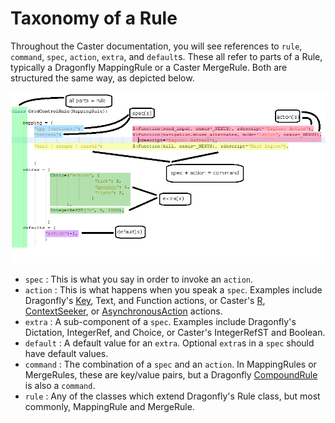 # Taxonomy of a Rule

Throughout the Caster documentation, you will see references to `rule`, `command`, `spec`, `action`, `extra`, and `default`s. These all refer to parts of a Rule, typically a Dragonfly MappingRule or a Caster MergeRule. Both are structured the same way, as depicted below.

<img src="https://raw.githubusercontent.com/dictation-toolbox/Caster/master/docs/img/terminology.png">

- `spec` : This is what you say in order to invoke an `action`.
- `action` : This is what happens when you speak a `spec`. Examples include Dragonfly's [Key](http://dragonfly.readthedocs.io/en/latest/actions.html#key-action), Text, and Function actions, or Caster's [R](http://caster.readthedocs.io/en/latest/caster/doc/readthedocs/ContextStack/#registeredaction), [ContextSeeker](http://caster.readthedocs.io/en/latest/caster/doc/readthedocs/ContextStack/#contextseeker), or [AsynchronousAction](http://caster.readthedocs.io/en/latest/caster/doc/readthedocs/ContextStack/#asynchronousaction) actions.
- `extra` : A sub-component of a `spec`. Examples include Dragonfly's Dictation, IntegerRef, and Choice, or Caster's IntegerRefST and Boolean.
- `default` : A default value for an `extra`. Optional `extra`s in a `spec` should have default values.
- `command` : The combination of a `spec` and an `action`. In MappingRules or MergeRules, these are key/value pairs, but a Dragonfly [CompoundRule](http://dragonfly.readthedocs.io/en/latest/_modules/dragonfly/grammar/rule_compound.html) is also a `command`.
- `rule` : Any of the classes which extend Dragonfly's Rule class, but most commonly, MappingRule and MergeRule.
